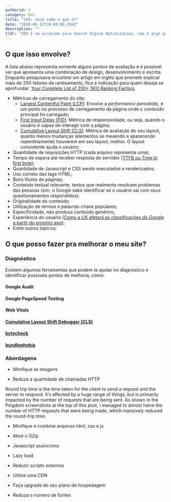 ```yaml
---
authorid: 1
category: Dev
title: "SEO: Você sabe o que é?"
date: "2020-08-12T18:00:00.284Z"
description: ""
tldr: "SEO é um acrônimo para Search Engine Optimization, não é algo palpável e sim um conjunto de técnicas que tem por objetivo fazer um site notório para o Google, ou seja, aparecer na primeira página ou o mais próximo possível."
---
```


## O que isso envolve?

A lista abaixo representa somente alguns pontos de avaliação e é possível ver que apresenta uma combinação de design, desenvolvimento e escrita.  
Enquanto pesquisava encontrei um artigo em inglês que promete explicar mais de 200 fatores de rankeamento, fica a indicação para quem deseja se aprofundar: [Your Complete List of 200+ SEO Ranking Factors](https://www.webfx.com/blog/internet/seo-ranking-factors/).

- Métricas de carregamento do site;
  - [Largest Contentful Paint (LCP)](https://web.dev/lcp/): Envolve a _performance percebida_, é um ponto no processo de carregamento da página onde o conteúdo principal foi carregado;
  - [First Input Delay (FID)](https://web.dev/fid/): Métrica de responsividade, ou seja, quando o usuário é capaz de interagir com a página;
  - [Cumulative Layout Shift (CLS)](https://web.dev/cls/): Métrica de avaliação do seu layout, quanto menos mudanças (elementos se mexendo e aparecendo repentinamente) houverem em seu layout, melhor. O layout consistente ajuda o usuário; 
- Quantidade de requisições HTTP (cada arquivo representa uma);
- Tempo de espera até receber resposta do servidor ([TTFB ou Time to first byte](./time-to-first-byte));
- Quantidade de Javascript e CSS sendo executados e renderizados;
- Uso correto das tags HTML;
- Bons títulos de páginas;
- Conteúdo textual relevante, textos que realmente resolvam problemas das pessoas (sim, o Google sabe identificar se o usuário sai com seus questionamentos respondidos);
- Originalidade do conteúdo;
- Utilização de termos e palavras-chave populares;
- Especificidade, não produza conteúdo genérico;
- Experiência do usuário ([Como a UX afetará as classificações do Google a partir do próximo ano](https://coletivoux.com/como-a-ux-afetar%C3%A1-as-classifica%C3%A7%C3%B5es-do-google-a-partir-do-pr%C3%B3ximo-ano-90e0a934315f));
- Entre outros tópicos;

## O que posso fazer pra melhorar o meu site?

### Diagnóstico

Existem algumas ferramentas que podem te ajudar no diagnóstico e identificar possíveis pontos de melhoria, como:

#### Google Audit

#### Google PageSpeed Testing

#### Web Vitals

#### [Cumulative Layout Shift Debugger (CLS)](https://webvitals.dev/cls)

#### [bytecheck](http://bytecheck.com/)

#### [bundlephobia](https://bundlephobia.com/)

### Abordagens

- Minifique as imagens

- Reduza a quantidade de chamadas HTTP

Round trip time is the time taken for the client to send a request and the server to respond. It’s affected by a huge range of things, but is primarily impacted by the number of requests that are being sent. As shown in the Pingdom screenshots at the top of this post, I managed to almost halve the number of HTTP requests that were being made, which massively reduced the round-trip time.

- Minifique e combine arquivos html, css e js

- Ative o GZip

- Javascript assíncrono

- Lazy load

- Reduzir scripts externos

- Utilize uma CDN

- Faça upgrade do seu plano de hospedagem

- Reduza o número de fontes



